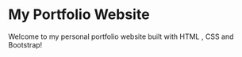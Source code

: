 # My Portfolio Website

Welcome to my personal portfolio website built with HTML , CSS and Bootstrap!

